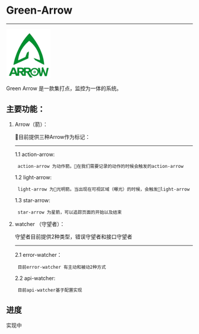 # Green-Arrow
---

<img src="./logo.png"  width="120">

Green Arrow 是一款集打点，监控为一体的系统。

## 主要功能：

1. Arrow（箭）：

	目前提供三种Arrow作为标记：
	
	---
    
	1.1 action-arrow:
    
    	action-arrow 为动作箭。在我们需要记录的动作的时候会触发的action-arrow

	1.2 light-arrow:

    	light-arrow 为光明箭。当出现在可视区域（曝光）的时候，会触发light-arrow
    
	1.3 star-arrow:
	
		star-arrow 为星箭，可以追踪页面的开始以及结束
		
2. watcher （守望者）：

	守望者目前提供2种类型，错误守望者和接口守望者
	
	---
	
	
	2.1 error-watcher：
		
		目前error-watcher 有主动和被动2种方式
	
	2.2 api-watcher:
	
		目前api-watcher基于配置实现

## 进度

实现中
